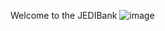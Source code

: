 Welcome to the JEDIBank
![image](https://github.com/user-attachments/assets/9c7c3e22-68a1-45ab-bd6b-0ee1f79a9de3)






